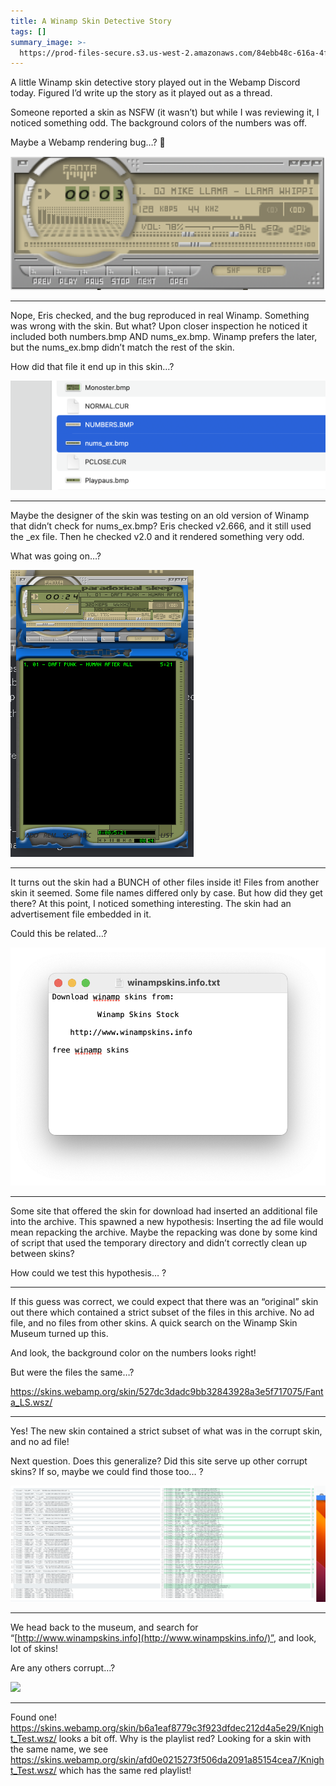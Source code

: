 ```yaml
---
title: A Winamp Skin Detective Story
tags: []
summary_image: >-
  https://prod-files-secure.s3.us-west-2.amazonaws.com/84ebb48c-616a-4f51-ae9a-991a4e0a7e9b/fa0ff4b2-ba0e-41f8-af03-a14453041eb7/Screenshot_2023-08-04_at_8.03.39_PM.png?X-Amz-Algorithm=AWS4-HMAC-SHA256&X-Amz-Content-Sha256=UNSIGNED-PAYLOAD&X-Amz-Credential=AKIAT73L2G45HZZMZUHI%2F20240722%2Fus-west-2%2Fs3%2Faws4_request&X-Amz-Date=20240722T054531Z&X-Amz-Expires=3600&X-Amz-Signature=1f2f768d9967876f3a8164d7222470a728cd38d0c52104979cc4d82043d027f9&X-Amz-SignedHeaders=host&x-id=GetObject
---
```

A little Winamp skin detective story played out in the Webamp Discord today. Figured I’d write up the story as it played out as a thread.

Someone reported a skin as NSFW (it wasn’t) but while I was reviewing it, I noticed something odd. The background colors of the numbers was off.

Maybe a Webamp rendering bug…? 🧵

![](/public/notion-mirror/84ebb48c-616a-4f51-ae9a-991a4e0a7e9b/fa0ff4b2-ba0e-41f8-af03-a14453041eb7/Screenshot_2023-08-04_at_8.03.39_PM.png)

---

Nope, Eris checked, and the bug reproduced in real Winamp. Something was wrong with the skin. But what? Upon closer inspection he noticed it included both numbers.bmp AND nums\_ex.bmp. Winamp prefers the later, but the nums\_ex.bmp didn’t match the rest of the skin.

How did that file it end up in this skin…?

![](/public/notion-mirror/84ebb48c-616a-4f51-ae9a-991a4e0a7e9b/1b6b24f6-efc6-455c-8c97-b6ce36302e9a/Screenshot_2023-08-04_at_8.05.23_PM.png)

---

Maybe the designer of the skin was testing on an old version of Winamp that didn’t check for nums\_ex.bmp? Eris checked v2.666, and it still used the \_ex file. Then he checked v2.0 and it rendered something very odd.

What was going on…?

![](/public/notion-mirror/84ebb48c-616a-4f51-ae9a-991a4e0a7e9b/0caee1b4-1614-4c69-891f-a6b6ecdef856/Untitled.png)

---

It turns out the skin had a BUNCH of other files inside it! Files from another skin it seemed. Some file names differed only by case. But how did they get there? At this point, I noticed something interesting. The skin had an advertisement file embedded in it.

Could this be related…?

![](/public/notion-mirror/84ebb48c-616a-4f51-ae9a-991a4e0a7e9b/3244f9a3-c0c4-4baf-b209-cf444db0e336/Screenshot_2023-08-04_at_7.51.04_PM.png)

---

Some site that offered the skin for download had inserted an additional file into the archive. This spawned a new hypothesis: Inserting the ad file would mean repacking the archive. Maybe the repacking was done by some kind of script that used the temporary directory and didn’t correctly clean up between skins?

How could we test this hypothesis… ?

---

If this guess was correct, we could expect that there was an “original” skin out there which contained a strict subset of the files in this archive. No ad file, and no files from other skins. A quick search on the Winamp Skin Museum turned up this.

And look, the background color on the numbers looks right!

But were the files the same…?

<https://skins.webamp.org/skin/527dc3dadc9bb32843928a3e5f717075/Fanta_LS.wsz/>

---

Yes! The new skin contained a strict subset of what was in the corrupt skin, and no ad file!

Next question. Does this generalize? Did this site serve up other corrupt skins? If so, maybe we could find those too… ?

![](/public/notion-mirror/84ebb48c-616a-4f51-ae9a-991a4e0a7e9b/cd0d9f70-a22f-450d-a694-1dc954c2b2e8/Screenshot_2023-08-04_at_5.04.57_PM.png)

---

We head back to the museum, and search for “[http://www.winampskins.info](http://www.winampskins.info/)”, and look, lot of skins!

Are any others corrupt…?

![](/public/notion-mirror/84ebb48c-616a-4f51-ae9a-991a4e0a7e9b/c4096643-28d6-45d6-a027-264aee7038ec/Screenshot_2023-08-04_at_8.17.33_PM.png)

---

Found one! <https://skins.webamp.org/skin/b6a1eaf8779c3f923dfdec212d4a5e29/Knight_Test.wsz/> looks a bit off. Why is the playlist red? Looking for a skin with the same name, we see <https://skins.webamp.org/skin/afd0e0215273f506da2091a85154cea7/Knight_Test.wsz/> which has the same red playlist!
